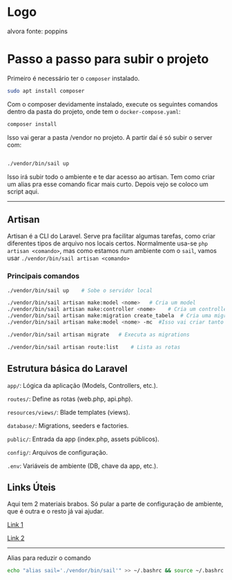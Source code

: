 # Logo 
alvora
fonte: poppins 
<link href="https://fonts.googleapis.com/css2?family=Poppins:wght@300;400;500;600&display=swap" rel="stylesheet">



# Passo a passo para subir o projeto
Primeiro é necessário ter o `composer` instalado.

```bash
sudo apt install composer
```

Com o composer devidamente instalado, execute os seguintes comandos dentro da pasta do projeto, onde tem o `docker-compose.yaml`:

```bash
composer install
```
Isso vai gerar a pasta /vendor no projeto. A partir daí é só subir o server com:

```bash

./vendor/bin/sail up
```
Isso irá subir todo o ambiente e te dar acesso ao artisan.
Tem como criar um alias pra esse comando ficar mais curto. Depois vejo se coloco um script aqui.

------------------
## Artisan
Artisan é a CLI do Laravel. Serve pra facilitar algumas tarefas, como criar diferentes tipos de arquivo nos locais certos.
Normalmente usa-se `php artisan <comando>`, mas como estamos num ambiente com o `sail`, vamos usar `./vendor/bin/sail artisan <comando>`

### Principais comandos

```bash
./vendor/bin/sail up    # Sobe o servidor local

./vendor/bin/sail artisan make:model <nome>   # Cria um model
./vendor/bin/sail artisan make:controller <nome>    # Cria um controller
./vendor/bin/sail artisan make:migration create_tabela  # Cria uma migration
./vendor/bin/sail artisan make:model <nome> -mc  #Isso vai criar tanto o model quanto os arquivos de migration e controller deste model

./vendor/bin/sail artisan migrate   # Executa as migrations

./vendor/bin/sail artisan route:list    # Lista as rotas
```

## Estrutura básica do Laravel

`app/`: Lógica da aplicação (Models, Controllers, etc.).

`routes/`: Define as rotas (web.php, api.php).

`resources/views/`: Blade templates (views).

`database/`: Migrations, seeders e factories.

`public/`: Entrada da app (index.php, assets públicos).

`config/`: Arquivos de configuração.

`.env`: Variáveis de ambiente (DB, chave da app, etc.).

## Links Úteis
Aqui tem 2 materiais brabos. Só pular a parte de configuração de ambiente, que é outra e o resto já vai ajudar.

[Link 1](https://youtube.com/playlist?list=PLnDvRpP8BnewYKI1n2chQrrR4EYiJKbUG&si=oZ1CaBhEj_hckk_B)


[Link 2](https://youtube.com/playlist?list=PL5X822QTM1JZCIQyvhqVfUA0SCOvtByrd&si=MgporS_9u8IxX4v8)

-------------------------------------

Alias para reduzir o comando

```bash
echo "alias sail='./vendor/bin/sail'" >> ~/.bashrc && source ~/.bashrc
```




